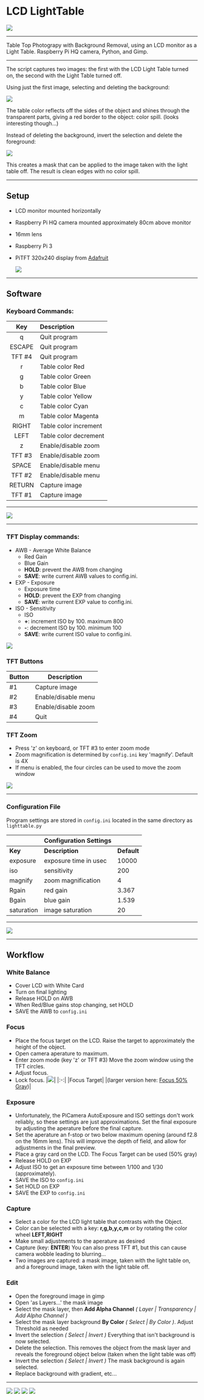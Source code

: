 # LCD LightTable
![](images/hmm-25.png)



---
Table Top Photograpy with Background Removal,  using an LCD monitor as a Light Table.
Raspberry Pi HQ camera, Python, and Gimp.

---

The script captures two images:  the first with the LCD Light Table turned on, the second with the Light Table turned off.

Using just the first image, selecting and deleting the background:

![](images/gs-1-2.png)

The table color reflects off the sides of the object and shines through the transparent parts, giving a red border to the object: color spill. (looks interesting though...)


Instead of deleting the background, invert the selection and delete the foreground: 

![](images/ms-1-2.png)

This creates a mask that can be applied to the image taken with the light table off.  The result is clean edges with no color spill.

---
## Setup
- LCD monitor mounted horizontally
- Raspberry Pi HQ camera mounted approximately 80cm above monitor
- 16mm lens
- Raspberry Pi 3
- PiTFT 320x240 display from [Adafruit](https://www.adafruit.com/product/2423)


  ![](images/camera-33.png)
---
## Software
### Keyboard Commands:

Key | Description
:-:|:-
q | Quit program
ESCAPE | Quit program
TFT #4 | Quit program
r | Table color Red
g | Table color Green
b | Table color Blue
y | Table color Yellow
c | Table color Cyan
m | Table color Magenta
RIGHT | Table color increment
LEFT | Table color decrement
z | Enable/disable zoom
TFT #3 | Enable/disable zoom   
SPACE | Enable/disable menu
TFT #2 | Enable/disable menu
RETURN | Capture image
TFT #1 | Capture image

---

![](images/table-blue.png)

---

### TFT Display commands:
- AWB - Average White Balance
  - Red Gain
  - Blue Gain
  - **HOLD**: prevent the AWB from changing
  - **SAVE**: write current AWB values to config.ini.
- EXP - Exposure
  - Exposure time
  - **HOLD**: prevent the EXP from changing
  - **SAVE**: write current EXP value to config.ini.
- ISO - Sensitivity
  - ISO
  - **+**: increment ISO by 100.  maximum 800
  - **-**: decrement ISO by 100.  minimum 100
  - **SAVE**: write current ISO value to config.ini.


![](images/TFTdisplay.jpg)

### TFT Buttons

Button | Description
-|-
#1 | Capture image
#2 | Enable/disable menu
#3 | Enable/disable zoom
#4 | Quit 

### TFT Zoom
- Press 'z' on keyboard, or TFT #3 to enter zoom mode
- Zoom magnification is determined by `config.ini` key 'magnify'. Default is 4X
- If menu is enabled, the four circles can be used to move the zoom window

![](images/TFTzoom.png)

---

### Configuration File

Program settings are stored in `config.ini` located in the same directory as `lighttable.py`

&nbsp;|Configuration Settings|&nbsp;
-|-|-
**Key**|**Description**|**Default**
exposure | exposure time in usec | 10000
iso | sensitivity | 200
magnify | zoom magnification | 4
Rgain | red gain | 3.367
Bgain | blue gain | 1.539
saturation | image saturation | 20

---
![](images/grr-66.png)

---
## Workflow

### White Balance
- Cover LCD with White Card
- Turn on final lighting
- Release HOLD on AWB
- When Red/Blue gains stop changing, set HOLD
- SAVE the AWB to `config.ini`
### Focus
- Place the focus target on the LCD. Raise the target to approximately the height of the object.
- Open camera aperature to maximum.
- Enter zoom mode (key 'z' or TFT #3)  Move the zoom window using the TFT circles.
- Adjust focus.  
- Lock focus.
  |![](images/focus50-small.png)|
  |:-:|
  |Focus Target|
  |(larger version here: [Focus 50% Gray](images/focus50.png))|

### Exposure

- Unfortunately, the PiCamera AutoExposure and ISO settings don't work reliably, so these settings are just approximations.  Set the final exposure by adjusting the aperature before the final capture.
- Set the aperature an f-stop or two below maximum opening (around f2.8 on the 16mm lens).  This will improve the depth of field, and allow for adjustments in the final preview.
- Place a gray card on the LCD.  The Focus Target can be used (50% gray)
- Release HOLD on EXP
- Adjust ISO to get an exposure time between 1/100 and 1/30 (approximately).
- SAVE the ISO to `config.ini`
- Set HOLD on EXP
- SAVE the EXP to `config.ini`

### Capture
- Select a color for the LCD light table that contrasts with the Object.
- Color can be selected with a key: **r,g,b,y,c,m** or by rotating the color wheel **LEFT,RIGHT**
- Make small adjustments to the aperature as desired
- Capture (key: **ENTER**)  You can also press TFT #1, but this can cause camera wobble leading to blurring...
- Two images are captured:  a mask image, taken with the light table on, and a foreground image, taken with the light table off.
### Edit
- Open the foreground image in gimp
- Open 'as Layers...' the mask image
- Select the mask layer, then **Add Alpha Channel** _( Layer | Transparency | Add Alpha Channel )_
- Select the mask layer background **By Color** _( Select | By Color )_.  Adjust Threshold as needed
- Invert the selection _( Select | Invert )_ Everything that isn't background is now selected.
- Delete the selection.  This removes the object from the mask layer and reveals the foreground object below (taken when the light table was off)
- Invert the selection _( Select | Invert )_ The mask background is again selected.
- Replace background with gradient, etc...


---
![](images/tens-red3r.png)
![](images/drill-Blue.png)
![](images/bnc.png)
![](images/dragon2.png)


